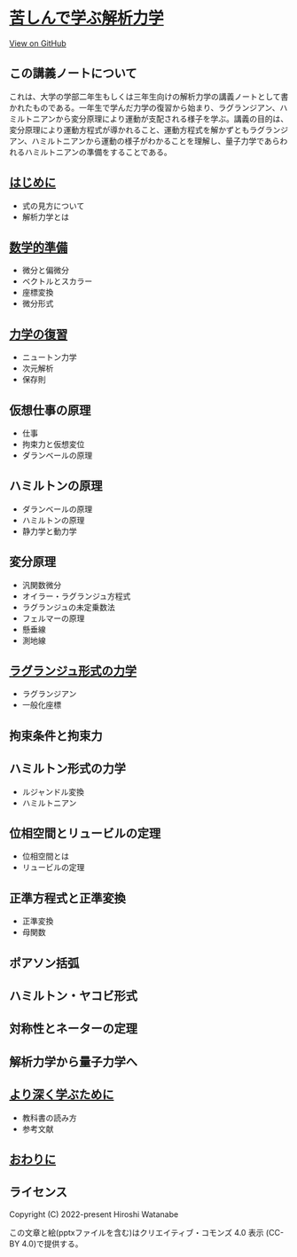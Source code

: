 # [苦しんで学ぶ解析力学](https://kaityo256.github.io/classical_mechanics/)

<a href="https://github.com/kaityo256/classical_mechanics"> <div class="btn-square"><i class="fab fa-github"></i> View on GitHub</div></a>

## この講義ノートについて

これは、大学の学部二年生もしくは三年生向けの解析力学の講義ノートとして書かれたものである。一年生で学んだ力学の復習から始まり、ラグランジアン、ハミルトニアンから変分原理により運動が支配される様子を学ぶ。講義の目的は、変分原理により運動方程式が導かれること、運動方程式を解かずともラグランジアン、ハミルトニアンから運動の様子がわかることを理解し、量子力学であらわれるハミルトニアンの準備をすることである。

## [はじめに](preface/README.md)

* 式の見方について
* 解析力学とは

## [数学的準備](preparation/README.md)

* 微分と偏微分
* ベクトルとスカラー
* 座標変換
* 微分形式

## [力学の復習](review/README.md)

* ニュートン力学
* 次元解析
* 保存則

## 仮想仕事の原理

* 仕事
* 拘束力と仮想変位
* ダランベールの原理

## ハミルトンの原理

* ダランベールの原理
* ハミルトンの原理
* 静力学と動力学

## 変分原理

* 汎関数微分
* オイラー・ラグランジュ方程式
* ラグランジュの未定乗数法
* フェルマーの原理
* 懸垂線
* 測地線

## [ラグランジュ形式の力学](lagrangian/README.md)

* ラグランジアン
* 一般化座標

## 拘束条件と拘束力

## ハミルトン形式の力学

* ルジャンドル変換
* ハミルトニアン

## 位相空間とリュービルの定理

* 位相空間とは
* リュービルの定理

## 正準方程式と正準変換

* 正準変換
* 母関数

## ポアソン括弧

## ハミルトン・ヤコビ形式

## 対称性とネーターの定理

## 解析力学から量子力学へ

## [より深く学ぶために](references/README.md)

* 教科書の読み方
* 参考文献

## [おわりに](postface/README.md)

## ライセンス

Copyright (C) 2022-present Hiroshi Watanabe

この文章と絵(pptxファイルを含む)はクリエイティブ・コモンズ 4.0 表示 (CC-BY 4.0)で提供する。
